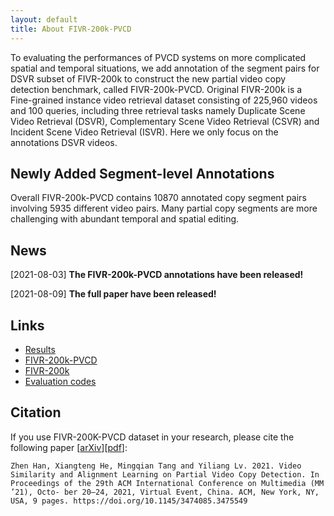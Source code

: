 ```yaml
---
layout: default
title: About FIVR-200k-PVCD
---
```


To evaluating the performances of PVCD systems on more complicated spatial and temporal situations, we add annotation of the segment pairs for DSVR subset of FIVR-200k to construct the new partial video copy detection benchmark, called FIVR-200k-PVCD. Original FIVR-200k is a Fine-grained instance video retrieval dataset consisting of 225,960 videos and 100 queries, including three retrieval tasks namely Duplicate Scene Video Retrieval (DSVR), Complementary Scene Video Retrieval (CSVR) and Incident Scene Video Retrieval (ISVR). Here we only focus on the annotations DSVR videos.

## Newly Added Segment-level Annotations
 Overall FIVR-200k-PVCD contains 10870 annotated copy segment pairs involving 5935 different video pairs. Many partial copy segments are more challenging with abundant temporal and spatial editing. 

## News 
 [2021-08-03] **The FIVR-200k-PVCD annotations have been released!**

 [2021-08-09] **The full paper have been released!**

## Links
* [Results][results] 
* [FIVR-200k-PVCD][anno]
* [FIVR-200k][video]
* [Evaluation codes][code]

[anno]: https://pvcd-vsal.github.io/vsal//downloads/
[video]: http://ndd.iti.gr/fivr/
[code]: https://pvcd-vsal.github.io/vsal//codes/
[results]: https://pvcd-vsal.github.io/vsal//results/

<!-- [anno]: http://127.0.0.1:4000//downloads/
[video]: http://ndd.iti.gr/fivr/
[code]: http://127.0.0.1:4000//codes/
[results]: http://127.0.0.1:4000//results/ -->

## Citation
If you use FIVR-200K-PVCD dataset in your research, please cite the following paper [[arXiv]][[pdf]]:
```
Zhen Han, Xiangteng He, Mingqian Tang and Yiliang Lv. 2021. Video Similarity and Alignment Learning on Partial Video Copy Detection. In Proceedings of the 29th ACM International Conference on Multimedia (MM ’21), Octo- ber 20–24, 2021, Virtual Event, China. ACM, New York, NY, USA, 9 pages. https://doi.org/10.1145/3474085.3475549
```
[arXiv]: https://arxiv.org/abs/2108.01817
[pdf]: https://arxiv.org/pdf/2108.01817